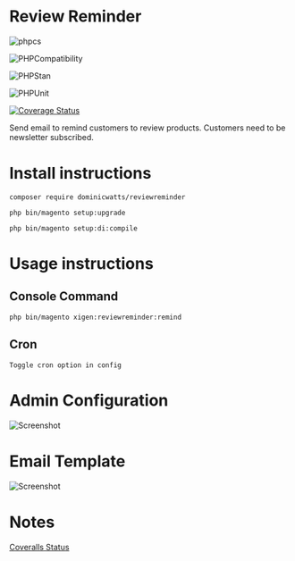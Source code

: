 # Review Reminder

![phpcs](https://github.com/DominicWatts/ReviewReminder/workflows/phpcs/badge.svg)

![PHPCompatibility](https://github.com/DominicWatts/ReviewReminder/workflows/PHPCompatibility/badge.svg)

![PHPStan](https://github.com/DominicWatts/ReviewReminder/workflows/PHPStan/badge.svg)

![PHPUnit](https://github.com/DominicWatts/ReviewReminder/workflows/PHPUnit/badge.svg)

[![Coverage Status](https://coveralls.io/repos/github/DominicWatts/ReviewReminder/badge.svg)](https://coveralls.io/github/DominicWatts/ReviewReminder)

Send email to remind customers to review products. Customers need to be newsletter subscribed.

# Install instructions

`composer require dominicwatts/reviewreminder`

`php bin/magento setup:upgrade`

`php bin/magento setup:di:compile`

# Usage instructions

## Console Command

    php bin/magento xigen:reviewreminder:remind

## Cron

    Toggle cron option in config

# Admin Configuration

![Screenshot](https://i.snipboard.io/6uh9RC.jpg)

# Email Template

![Screenshot](https://i.snipboard.io/pgHqer.jpg)

# Notes

[Coveralls Status](https://coveralls.io/github/DominicWatts/ReviewReminder)

